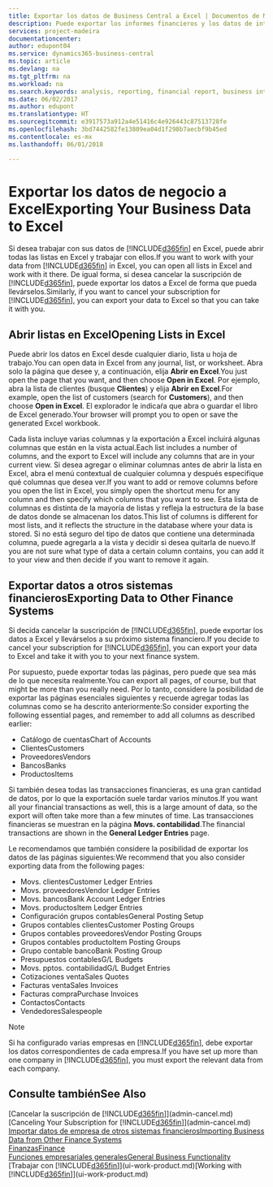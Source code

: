 ```yaml
---
title: Exportar los datos de Business Central a Excel | Documentos de Microsoft
description: Puede exportar los informes financieros y los datos de inteligencia empresarial desde Business Central a Excel, o abrir los datos en Excel.
services: project-madeira
documentationcenter: 
author: edupont04
ms.service: dynamics365-business-central
ms.topic: article
ms.devlang: na
ms.tgt_pltfrm: na
ms.workload: na
ms.search.keywords: analysis, reporting, financial report, business intelligence, BI, Excel
ms.date: 06/02/2017
ms.author: edupont
ms.translationtype: HT
ms.sourcegitcommit: e3917573a912a4e51416c4e926443c87513728fe
ms.openlocfilehash: 3bd7442582fe13809ea04d1f298b7aecbf9b45ed
ms.contentlocale: es-mx
ms.lasthandoff: 06/01/2018

---
```

# <a name="exporting-your-business-data-to-excel"></a><span data-ttu-id="97c17-103">Exportar los datos de negocio a Excel</span><span class="sxs-lookup"><span data-stu-id="97c17-103">Exporting Your Business Data to Excel</span></span>
<span data-ttu-id="97c17-104">Si desea trabajar con sus datos de [!INCLUDE[d365fin](includes/d365fin_md.md)] en Excel, puede abrir todas las listas en Excel y trabajar con ellos.</span><span class="sxs-lookup"><span data-stu-id="97c17-104">If you want to work with your data from [!INCLUDE[d365fin](includes/d365fin_md.md)] in Excel, you can open all lists in Excel and work with it there.</span></span> <span data-ttu-id="97c17-105">De igual forma, si desea cancelar la suscripción de [!INCLUDE[d365fin](includes/d365fin_md.md)], puede exportar los datos a Excel de forma que pueda llevárselos.</span><span class="sxs-lookup"><span data-stu-id="97c17-105">Similarly, if you want to cancel your subscription for [!INCLUDE[d365fin](includes/d365fin_md.md)], you can export your data to Excel so that you can take it with you.</span></span>

## <a name="opening-lists-in-excel"></a><span data-ttu-id="97c17-106">Abrir listas en Excel</span><span class="sxs-lookup"><span data-stu-id="97c17-106">Opening Lists in Excel</span></span>
<span data-ttu-id="97c17-107">Puede abrir los datos en Excel desde cualquier diario, lista u hoja de trabajo.</span><span class="sxs-lookup"><span data-stu-id="97c17-107">You can open data in Excel from any journal, list, or worksheet.</span></span> <span data-ttu-id="97c17-108">Abra solo la página que desee y, a continuación, elija **Abrir en Excel**.</span><span class="sxs-lookup"><span data-stu-id="97c17-108">You just open the page that you want, and then choose **Open in Excel**.</span></span> <span data-ttu-id="97c17-109">Por ejemplo, abra la lista de clientes (busque **Clientes**) y elija **Abrir en Excel**.</span><span class="sxs-lookup"><span data-stu-id="97c17-109">For example, open the list of customers (search for **Customers**), and then choose **Open in Excel**.</span></span> <span data-ttu-id="97c17-110">El explorador le indicaŕa que abra o guardar el libro de Excel generado.</span><span class="sxs-lookup"><span data-stu-id="97c17-110">Your browser will prompt you to open or save the generated Excel workbook.</span></span>  

<span data-ttu-id="97c17-111">Cada lista incluye varias columnas y la exportación a Excel incluirá algunas columnas que están en la vista actual.</span><span class="sxs-lookup"><span data-stu-id="97c17-111">Each list includes a number of columns, and the export to Excel will include any columns that are in your current view.</span></span> <span data-ttu-id="97c17-112">Si desea agregar o eliminar columnas antes de abrir la lista en Excel, abra el menú contextual de cualquier columna y después especifique qué columnas que desea ver.</span><span class="sxs-lookup"><span data-stu-id="97c17-112">If you want to add or remove columns before you open the list in Excel, you simply open the shortcut menu for any column and then specify which columns that you want to see.</span></span> <span data-ttu-id="97c17-113">Esta lista de columnas es distinta de la mayoría de listas y refleja la estructura de la base de datos donde se almacenan los datos.</span><span class="sxs-lookup"><span data-stu-id="97c17-113">This list of columns is different for most lists, and it reflects the structure in the database where your data is stored.</span></span> <span data-ttu-id="97c17-114">Si no está seguro del tipo de datos que contiene una determinada columna, puede agregarla a la vista y decidir si desea quitarla de nuevo.</span><span class="sxs-lookup"><span data-stu-id="97c17-114">If you are not sure what type of data a certain column contains, you can add it to your view and then decide if you want to remove it again.</span></span>  

## <a name="exporting-data-to-other-finance-systems"></a><span data-ttu-id="97c17-115">Exportar datos a otros sistemas financieros</span><span class="sxs-lookup"><span data-stu-id="97c17-115">Exporting Data to Other Finance Systems</span></span>
<span data-ttu-id="97c17-116">Si decida cancelar la suscripción de [!INCLUDE[d365fin](includes/d365fin_md.md)], puede exportar los datos a Excel y llevárselos a su próximo sistema financiero.</span><span class="sxs-lookup"><span data-stu-id="97c17-116">If you decide to cancel your subscription for [!INCLUDE[d365fin](includes/d365fin_md.md)], you can export your data to Excel and take it with you to your next finance system.</span></span>  

<span data-ttu-id="97c17-117">Por supuesto, puede exportar todas las páginas, pero puede que sea más de lo que necesita realmente.</span><span class="sxs-lookup"><span data-stu-id="97c17-117">You can export all pages, of course, but that might be more than you really need.</span></span> <span data-ttu-id="97c17-118">Por lo tanto, considere la posibilidad de exportar las páginas esenciales siguientes y recuerde agregar todas las columnas como se ha descrito anteriormente:</span><span class="sxs-lookup"><span data-stu-id="97c17-118">So consider exporting the following essential pages, and remember to add all columns as described earlier:</span></span>  

* <span data-ttu-id="97c17-119">Catálogo de cuentas</span><span class="sxs-lookup"><span data-stu-id="97c17-119">Chart of Accounts</span></span>  
* <span data-ttu-id="97c17-120">Clientes</span><span class="sxs-lookup"><span data-stu-id="97c17-120">Customers</span></span>  
* <span data-ttu-id="97c17-121">Proveedores</span><span class="sxs-lookup"><span data-stu-id="97c17-121">Vendors</span></span>  
* <span data-ttu-id="97c17-122">Bancos</span><span class="sxs-lookup"><span data-stu-id="97c17-122">Banks</span></span>  
* <span data-ttu-id="97c17-123">Productos</span><span class="sxs-lookup"><span data-stu-id="97c17-123">Items</span></span>  

<span data-ttu-id="97c17-124">Si también desea todas las transacciones financieras, es una gran cantidad de datos, por lo que la exportación suele tardar varios minutos.</span><span class="sxs-lookup"><span data-stu-id="97c17-124">If you want all your financial transactions as well, this is a large amount of data, so the export will often take more than a few minutes of time.</span></span> <span data-ttu-id="97c17-125">Las transacciones financieras se muestran en la página **Movs. contabilidad**.</span><span class="sxs-lookup"><span data-stu-id="97c17-125">The financial transactions are shown in the **General Ledger Entries** page.</span></span>  

<span data-ttu-id="97c17-126">Le recomendamos que también considere la posibilidad de exportar los datos de las páginas siguientes:</span><span class="sxs-lookup"><span data-stu-id="97c17-126">We recommend that you also consider exporting data from the following pages:</span></span>  

* <span data-ttu-id="97c17-127">Movs. clientes</span><span class="sxs-lookup"><span data-stu-id="97c17-127">Customer Ledger Entries</span></span>  
* <span data-ttu-id="97c17-128">Movs. proveedores</span><span class="sxs-lookup"><span data-stu-id="97c17-128">Vendor Ledger Entries</span></span>  
* <span data-ttu-id="97c17-129">Movs. bancos</span><span class="sxs-lookup"><span data-stu-id="97c17-129">Bank Account Ledger Entries</span></span>  
* <span data-ttu-id="97c17-130">Movs. productos</span><span class="sxs-lookup"><span data-stu-id="97c17-130">Item Ledger Entries</span></span>  
* <span data-ttu-id="97c17-131">Configuración grupos contables</span><span class="sxs-lookup"><span data-stu-id="97c17-131">General Posting Setup</span></span>  
* <span data-ttu-id="97c17-132">Grupos contables clientes</span><span class="sxs-lookup"><span data-stu-id="97c17-132">Customer Posting Groups</span></span>  
* <span data-ttu-id="97c17-133">Grupos contables proveedores</span><span class="sxs-lookup"><span data-stu-id="97c17-133">Vendor Posting Groups</span></span>  
* <span data-ttu-id="97c17-134">Grupos contables producto</span><span class="sxs-lookup"><span data-stu-id="97c17-134">Item Posting Groups</span></span>  
* <span data-ttu-id="97c17-135">Grupo contable banco</span><span class="sxs-lookup"><span data-stu-id="97c17-135">Bank Posting Group</span></span>  
* <span data-ttu-id="97c17-136">Presupuestos contables</span><span class="sxs-lookup"><span data-stu-id="97c17-136">G/L Budgets</span></span>  
* <span data-ttu-id="97c17-137">Movs. pptos. contabilidad</span><span class="sxs-lookup"><span data-stu-id="97c17-137">G/L Budget Entries</span></span>  
* <span data-ttu-id="97c17-138">Cotizaciones venta</span><span class="sxs-lookup"><span data-stu-id="97c17-138">Sales Quotes</span></span>  
* <span data-ttu-id="97c17-139">Facturas venta</span><span class="sxs-lookup"><span data-stu-id="97c17-139">Sales Invoices</span></span>  
* <span data-ttu-id="97c17-140">Facturas compra</span><span class="sxs-lookup"><span data-stu-id="97c17-140">Purchase Invoices</span></span>  
* <span data-ttu-id="97c17-141">Contactos</span><span class="sxs-lookup"><span data-stu-id="97c17-141">Contacts</span></span>  
* <span data-ttu-id="97c17-142">Vendedores</span><span class="sxs-lookup"><span data-stu-id="97c17-142">Salespeople</span></span>  

> [!NOTE]  
>   <span data-ttu-id="97c17-143">Si ha configurado varias empresas en [!INCLUDE[d365fin](includes/d365fin_md.md)], debe exportar los datos correspondientes de cada empresa.</span><span class="sxs-lookup"><span data-stu-id="97c17-143">If you have set up more than one company in [!INCLUDE[d365fin](includes/d365fin_md.md)], you must export the relevant data from each company.</span></span>

## <a name="see-also"></a><span data-ttu-id="97c17-144">Consulte también</span><span class="sxs-lookup"><span data-stu-id="97c17-144">See Also</span></span>
<span data-ttu-id="97c17-145">[Cancelar la suscripción de [!INCLUDE[d365fin](includes/d365fin_md.md)]](admin-cancel.md)</span><span class="sxs-lookup"><span data-stu-id="97c17-145">[Canceling Your Subscription for [!INCLUDE[d365fin](includes/d365fin_md.md)]](admin-cancel.md)</span></span>  
[<span data-ttu-id="97c17-146">Importar datos de empresa de otros sistemas financieros</span><span class="sxs-lookup"><span data-stu-id="97c17-146">Importing Business Data from Other Finance Systems</span></span>](across-import-data-configuration-packages.md)  
[<span data-ttu-id="97c17-147">Finanzas</span><span class="sxs-lookup"><span data-stu-id="97c17-147">Finance</span></span>](finance.md)  
[<span data-ttu-id="97c17-148">Funciones empresariales generales</span><span class="sxs-lookup"><span data-stu-id="97c17-148">General Business Functionality</span></span>](ui-across-business-areas.md)  
<span data-ttu-id="97c17-149">[Trabajar con [!INCLUDE[d365fin](includes/d365fin_md.md)]](ui-work-product.md)</span><span class="sxs-lookup"><span data-stu-id="97c17-149">[Working with [!INCLUDE[d365fin](includes/d365fin_md.md)]](ui-work-product.md)</span></span>  

